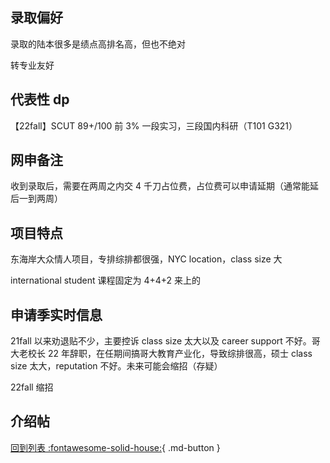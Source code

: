 ## 录取偏好

录取的陆本很多是绩点高排名高，但也不绝对

转专业友好

## 代表性 dp

【22fall】SCUT 89+/100 前 3% 一段实习，三段国内科研（T101 G321）

## 网申备注

收到录取后，需要在两周之内交 4 千刀占位费，占位费可以申请延期（通常能延后一到两周）

## 项目特点

东海岸大众情人项目，专排综排都很强，NYC location，class size 大

international student 课程固定为 4+4+2 来上的

## 申请季实时信息

21fall 以来劝退贴不少，主要控诉 class size 太大以及 career support 不好。哥大老校长 22 年辞职，在任期间搞哥大教育产业化，导致综排很高，硕士 class size 太大，reputation 不好。未来可能会缩招（存疑）

22fall 缩招

## 介绍帖

[回到列表 :fontawesome-solid-house:](选校梯度.md){ .md-button }
